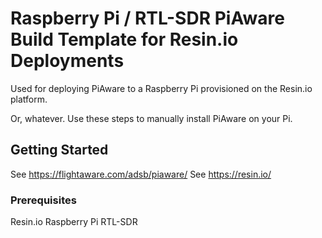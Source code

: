 # Raspberry Pi / RTL-SDR PiAware Build Template for Resin.io Deployments

Used for deploying PiAware to a Raspberry Pi provisioned on the Resin.io platform.

Or, whatever. Use these steps to manually install PiAware on your Pi.

## Getting Started

See <https://flightaware.com/adsb/piaware/>
See <https://resin.io/>

### Prerequisites

Resin.io
Raspberry Pi
RTL-SDR
